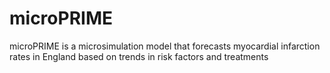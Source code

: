 # microPRIME
microPRIME is a microsimulation model that forecasts myocardial infarction rates in England based on trends in risk factors and treatments
